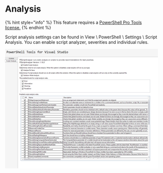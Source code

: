# Analysis

{% hint style="info" %}
This feature requires a [PowerShell Pro Tools license.](https://ironmansoftware.com/powershell-pro-tools)&#x20;
{% endhint %}

Script analysis settings can be found in View \ PowerShell \ Settings \ Script Analysis. You can enable script analyzer, severities and individual rules.

![](<../../.gitbook/assets/image (82) (1).png>)
